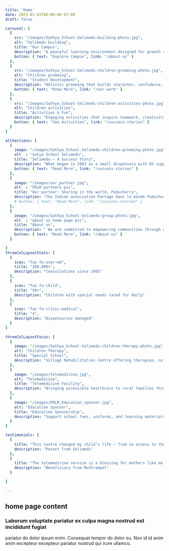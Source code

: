 ```yaml
---
title: 'Home'
date: 2023-01-01T08:00:00-07:00
draft: false

carousel: [
  { 
    src: "/images/Sathya_School-Selimedu-building-photo.jpg", 
    alt: "Selimedu building",
    title: "Our Campus",
    description: "A peaceful learning environment designed for growth and creativity.",
    button: { text: "Explore Campus", link: "/about-us" }
  },
  { 
    src: "/images/Sathya_School-Selimedu-children-grooming-photo.jpg", 
    alt: "Children grooming",
    title: "Student Development",
    description: "Holistic grooming that builds character, confidence, and values.",
    button: { text: "Know More", link: "/our-work" }
  },
  { 
    src: "/images/Sathya_School-Selimedu-children-activities-photo.jpg", 
    alt: "Children activities",
    title: "Activities & Fun",
    description: "Engaging activities that inspire teamwork, creativity, and joy.",
    button: { text: "See Activities", link: "/success-stories" }
  }
]

altSections: [
  {
    image: "/images/Sathya_School-Selimedu-children-grooming-photo.jpg",
    alt  : "Satya School Selimedu",
    title: "Selimedu – A Success Story",
    description: "What began in 2003 as a small dispensary with EU support has today transformed into **Satya School**, a socio-educational space caring for over 50 children with special needs in Selimedu village.",
    button: { text: "Read More", link: "/success-stories" }
  },
  {
    image: "/images/our_partner.jpg",
    alt  : "PDLM partners pic",
    title: "Our partner: Sharing in the world, Puducherry",
    description: "The Indian association Partage dans le monde Puducherry was created in 1995. Dr. NALLAM, president since its creation, was succeeded by Mrs. Chitra SHAH in 2013. The association is authorized to receive funds from abroad, FCRA: Foreign Contribution Regulation Act.",
    # button: { text: "Read More", link: "/success-stories" }
  },
  {
    image: "/images/Sathya_School-Selimedu-group-photo.jpg",
    alt  : "about us home page pic",
    title: "About us",
    description: " We are committed to empowering communities through education, healthcare, and sustainable development. Our initiatives focus on creating opportunities that bring long-lasting change..",
    button: { text: "Read More", link: "/about-us" }
  }

]
threeColLayoutStats: [
  {
    icon: "fas fa-user-md",
    title: "200,000+",
    description: "Consultations since 1993"
  },
  {
    icon: "fas fa-child",
    title: "50+",
    description: "Children with special needs cared for daily"
  },
  {
    icon: "fas fa-clinic-medical",
    title: "4",
    description: "Dispensaries managed"
  }
]

threeColLayoutFocus: [
  {
    image: "/images/Sathya_School-Selimedu-children-therapy-photo.jpg",
    alt: "Children Therapy",
    title: "Special School",
    description: "Village Rehabilitation Centre offering therapies, nutrition, and inclusive education."
  },
  {
    image: "/images/telemedicine.jpg",
    alt: "Telemedicine",
    title: "Telemedicine Facility",
    description: "Bringing accessible healthcare to rural families through technology and partnerships."
  },
  {
    image: "/images/PDLM_Education_sponsor.jpg",
    alt: "Education Sponsor",
    title: "Education Sponsorship",
    description: "Support school fees, uniforms, and learning materials for underprivileged children."
  }
]

testimonials: [
  {
    title: "This centre changed my child’s life — from no access to therapy to daily support.",
    description: "Parent from Selimedu"
  },
  {
    title: "The telemedicine service is a blessing for mothers like me. Now I have hope and dignity.",
    description: "Beneficiary from Muthrampet"
  }

]

---
```


## home page content

### Laborum voluptate pariatur ex culpa magna nostrud est incididunt fugiat

pariatur do dolor ipsum enim. Consequat tempor do dolor eu. Non id id anim anim
excepteur excepteur pariatur nostrud qui irure ullamco.

